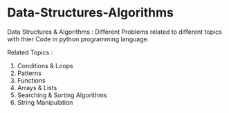 # Data-Structures-Algorithms
Data Structures &amp; Algorithms : Different Problems related to different topics with thier Code in python programming language.

Related Topics :
1. Conditions & Loops
2. Patterns
3. Functions
4. Arrays & Lists
5. Searching & Sorting Algorithms
6. String Manipulation
